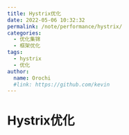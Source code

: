 ```yaml
---
title: Hystrix优化
date: 2022-05-06 10:32:32
permalink: /note/performance/hystrix/
categories:
  - 优化集锦
  - 框架优化
tags:
  - hystrix
  - 优化
author: 
  name: Orochi
  #link: https://github.com/kevin
---
```

# Hystrix优化
